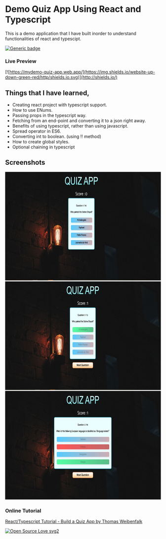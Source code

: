 # Demo Quiz App Using React and Typescript
This is a demo application that I have built inorder to understand functionalities of react and typescipt.

[![Generic badge](https://img.shields.io/badge/Typescript-React-<COLOR>.svg)](https://mydemo-quiz-app.web.app/)

### Live Preview
  [![https://mydemo-quiz-app.web.app/](https://img.shields.io/website-up-down-green-red/http/shields.io.svg)](http://shields.io/)

## Things that I have learned,
- Creating react project with typescript support.
- How to use ENums.
- Passing props in the typescript way.
- Fetching from an end-point and converting it to a json right away.
- Benefits of using typescript, rather than using javascript.
- Spread operator in ES6.
- Converting int to boolean. (using !! method)
- How to create global styles.
- Optional chaining in typescript
  
## Screenshots
  <img src = "screenshots/1.JPG" height="350" >
  <img src = "screenshots/2.JPG" height="350" >
  <img src = "screenshots/3.JPG" height="350" >
  
### Online Tutorial
[React/Typescript Tutorial - Build a Quiz App by Thomas Weibenfalk](https://youtu.be/F2JCjVSZlG0 "React/Typescript Tutorial - Build a Quiz App by Thomas Weibenfalk")


    
[![Open Source Love svg2](https://badges.frapsoft.com/os/v2/open-source.svg?v=103)](https://github.com/ellerbrock/open-source-badges/)
